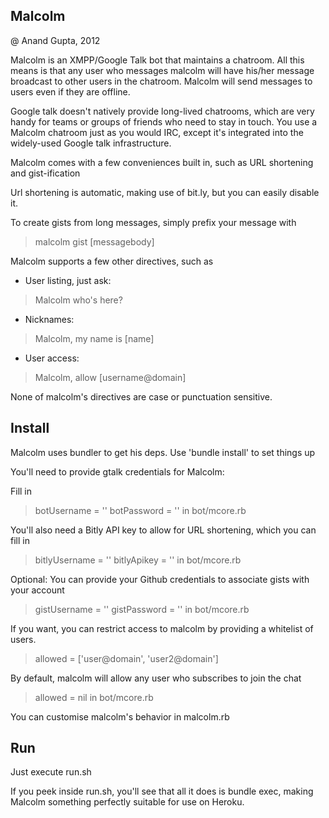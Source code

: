 Malcolm
-------

@ Anand Gupta, 2012

Malcolm is an XMPP/Google Talk bot that maintains a chatroom. 
All this means is that any user who messages malcolm will have his/her
message broadcast to other users in the chatroom. Malcolm will send messages
to users even if they are offline.

Google talk doesn't natively provide long-lived chatrooms, which are very handy
for teams or groups of friends who need to stay in touch. You use a Malcolm 
chatroom just as you would IRC, except it's integrated into the widely-used Google talk 
infrastructure. 

Malcolm comes with a few conveniences built in, such as URL shortening and gist-ification

Url shortening is automatic, making use of bit.ly, but you can easily disable it. 

To create gists from long messages, simply prefix your message with 
> malcolm gist [messagebody]

Malcolm supports a few other directives, such as

* User listing, just ask:
> Malcolm who's here?

* Nicknames:
> Malcolm, my name is [name]

* User access:
> Malcolm, allow [username@domain]

None of malcolm's directives are case or punctuation sensitive. 

Install 
-------

Malcolm uses bundler to get his deps. 
Use 'bundle install' to set things up

You'll need to provide gtalk credentials for Malcolm:

Fill in 
> botUsername = ''
> botPassword = ''
in bot/mcore.rb

You'll also need a Bitly API key to allow for URL shortening, which you can fill in
> bitlyUsername = ''
> bitlyApikey   = ''
in bot/mcore.rb

Optional: You can provide your Github credentials to associate gists with your account
> gistUsername = ''
> gistPassword = ''
in bot/mcore.rb

If you want, you can restrict access to malcolm by providing a whitelist of users. 
> allowed = ['user@domain', 'user2@domain']

By default, malcolm will allow any user who subscribes to join the chat
> allowed = nil
in bot/mcore.rb

You can customise malcolm's behavior in malcolm.rb

Run
---

Just execute run.sh

If you peek inside run.sh, you'll see that all it does is bundle exec, making
Malcolm something perfectly suitable for use on Heroku. 


